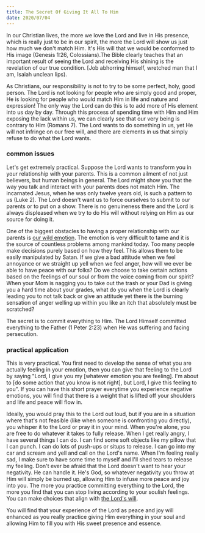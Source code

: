 ```yaml
---
title: The Secret Of Giving It All To Him
date: 2020/07/04
---
```


In our Christian lives, the more we love the Lord and live in His presence, which is really just to be in our spirit, the more the Lord will show us just 
how much we don't match Him. It's His will that we would be conformed to His image (Genesis 1:26, Colossians).The Bible clearly teaches that an important 
result of seeing the Lord and receiving His shining is the revelation of our true condition. [Job abhorring himself, wretched man that I am, Isaiah unclean lips).

As Christians, our responsibility is not to try to be some perfect, holy, good person. The Lord is not looking for people who are simply good and proper, He is looking for people who would match Him in life and nature and expression! The only way the Lord can do this is to add more of His element into us day by day. Through this process of spending time with Him and Him exposing the lack within us, we can clearly see that our very being is contrary to Him (Romans 7). The Lord
wants to do something in us, yet He will not infringe on our free will, and there are elements in us that simply refuse to do what the Lord wants.

### common issues

Let's get extremely practical. Suppose the Lord wants to transform you in your relationship with your parents. This is a common ailment of not just believers, but 
human beings in general. The Lord might show you that the way you talk and interact with your parents does not match Him. The incarnated Jesus, when he was only
twelve years old, is such a pattern to us (Luke 2). The Lord doesn't want us to force ourselves to submit to our parents or to put on a show. There is no genuineness there and the Lord is always displeased when we try to do His will without relying on Him as our source for doing it. 

One of the biggest obstacles to having a proper relationship with our parents is [our wild emotion](https://github.com/jerrytigerxu/way-reality-life/blob/master/blog/The%20Life/Levels%20of%20damage.md). The emotion is very difficult to tame and it is the source of 
countless problems among mankind today. Too many people make decisions purely based on how they feel. This allows them to be easily manipulated by Satan. If we give a bad attitude when we feel annoyance or we straight up yell when we feel anger, how will we ever be able to have peace with our folks? Do we choose to take certain actions based on the feelings of our soul or from the voice coming from our spirit? When your Mom is nagging you to take out the trash or your Dad is giving you a hard time about your grades, what do you when the Lord is clearly leading you to not talk back or give an attitude yet there is the burning sensation of anger welling up within you like an itch that absolutely must be scratched? 

The secret is to commit everything to Him. The Lord Himself committed everything to the Father (1 Peter 2:23) when He was suffering and facing persecution. 

### practical application

This is very practical. You first need to develop the sense of what you are actually feeling in your emotion, then you can give that feeling to the Lord by saying
"Lord, I give you my \[whatever emotion you are feeling]. I'm about to \[do some action that you know is not right], but Lord, I give this feeling to you". If you 
can have this short prayer everytime you experience negative emotions, you will find that there is a weight that is lifted off your shoulders and life and peace 
will flow in. 

Ideally, you would pray this to the Lord out loud, but if you are in a situation where that's not feasible (like when someone is confronting you directly), you 
whisper it to the Lord or pray it in your mind. When you're alone, you are free to do whatever it takes to fully release. When I get really angry, I have several
things I can do. I can find some soft objects like my pillow that I can punch. I can do lots of push-ups or situps to release. I can go into my car and scream and yell and call on the Lord's name. When I'm feeling really sad, I make sure to have some time to myself and I'll shed tears to release my feeling. Don't ever be afraid that the Lord doesn't want to hear your negativity. He can handle it. He's God, so whatever negativity you throw at Him will simply be burned up,
allowing Him to infuse more peace and joy into you. The more you practice committing everything to the Lord, the more you find that you can stop living according to your soulish feelings. You can make choices that align with [the Lord's will](https://github.com/jerrytigerxu/way-reality-life/blob/master/blog/The%20Life/Resolve%20to%20do%20His%20will.md).

You will find that your experience of the Lord as peace and joy will enhanced as you really practice giving Him everything in your soul and allowing Him to fill you with His sweet presence and essence.





     
     
     
     
